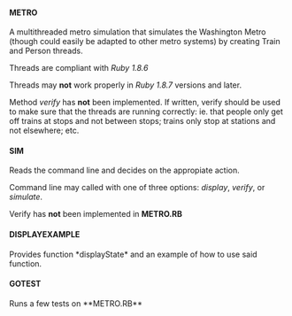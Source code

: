 <h4>METRO</h4>
A multithreaded metro simulation that simulates the Washington Metro (though could
easily be adapted to other metro systems) by creating Train and Person threads.

Threads are compliant with *Ruby 1.8.6*

Threads may **not** work properly in *Ruby 1.8.7* versions and later.

Method *verify* has **not** been implemented. If written, verify should be used
to make sure that the threads are running correctly:
ie. that people only get off trains at stops and not between stops;
trains only stop at stations and not elsewhere; etc.
<h4>SIM</h4>
Reads the command line and decides on the appropiate action.

Command line may called with one of three options: *display*, *verify*, or *simulate*.

Verify has **not** been implemented in **METRO.RB**
<h4>DISPLAYEXAMPLE</h4>
Provides function *displayState* and an example of how to use said function.
<h4>GOTEST</h4>
Runs a few tests on **METRO.RB**